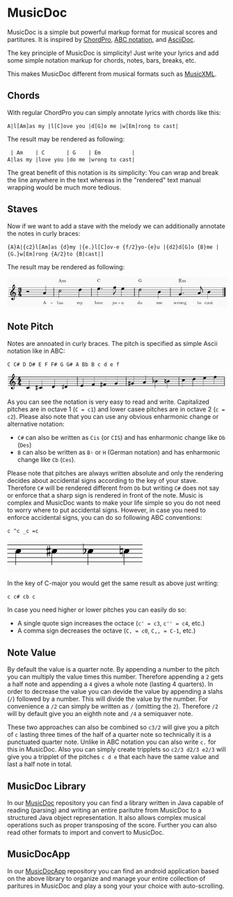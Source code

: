 # MusicDoc

MusicDoc is a simple but powerful markup format for musical scores and partitures.
It is inspired by [ChordPro](https://www.chordpro.org/), [ABC notation](https://en.wikipedia.org/wiki/ABC_notation), and [AsciiDoc](https://asciidoc.org/).

The key principle of MusicDoc is simplicity!
Just write your lyrics and add some simple notation markup for chords, notes, bars, breaks, etc.

This makes MusicDoc different from musical formats such as [MusicXML](https://www.musicxml.com/).

## Chords

With regular ChordPro you can simply annotate lyrics with chords like this:

```
A|l[Am]as my |l[C]ove you |d[G]o me |w[Em]rong to cast|
```

The result may be rendered as following:

```
 | Am    | C       | G    | Em          |
A|las my |love you |do me |wrong to cast|
```

The great benefit of this notation is its simplicity: 
You can wrap and break the line anywhere in the text whereas in the "rendered" text manual wrapping would be much more tedious.

## Staves

Now if we want to add a stave with the melody we can additionally annotate the notes in curly braces:

```
{A}A|{c2}l[Am]as {d}my |{e.}l[C]ov-e {f/2}yo-{e}u |{d2}d[G]o {B}me |{G.}w[Em]rong {A/2}to {B]cast|]
```

The result may be rendered as following:

![Greensleeves stave](img/greensleeves.png)

## Note Pitch

Notes are annoated in curly braces. The pitch is specified as simple Ascii notation like in ABC:

```
C C# D D# E F F# G G# A Bb B c d e f
```

![Chromatic scale](img/chromatic-scale.png)

As you can see the notation is very easy to read and write.
Capitalized pitches are in octave 1 (`C = c1`) and lower casee pitches are in octave 2 (`c = c2`).
Please also note that you can use any obvious enharmonic change or alternative notation:

* `C#` can also be written as `Cis` (or `CIS`) and has enharmonic change like `Db` (`Des`)
* `B` can also be written as `B♮` or `H` (German notation) and has enharmonic change like `Cb` (`Ces`).

Please note that pitches are always written absolute and only the rendering decides about accidental signs according to the key of your stave.
Therefore `C#` will be rendered different from `Db` but writing `C#` does not say or enforce that a sharp sign is rendered in front of the note.
Music is complex and MusicDoc wants to make your life simple so you do not need to worry where to put accidental signs.
However, in case you need to enforce accidental signs, you can do so following ABC conventions:

```
c ^c _c =c
```

![Chromatic scale](img/accidentals.png)

In the key of C-major you would get the same result as above just writing:

```
c c# cb c
```

In case you need higher or lower pitches you can easily do so:

* A single quote sign increases the octace (`c' = c3`, `c'' = c4`, etc.)
* A comma sign decreases the octave (`C, = c0`, `C,, = C-1`, etc.)

## Note Value

By default the value is a quarter note. By appending a number to the pitch you can multiply the value times this number.
Therefore appending a `2` gets a half note and appending a `4` gives a whole note (lasting 4 quarters).
In order to decrease the value you can devide the value by appending a slahs (`/`) followed by a number.
This will divide the value by the number. For convenience a `/2` can simply be written as `/` (omitting the `2`).
Therefore `/2` will by default give you an eighth note and `/4` a semiquaver note.

These two approaches can also be combined so `c3/2` will give you a pitch of `c` lasting three times of the half of a quarter note so technically it is a punctuated quarter note. Unlike in ABC notation you can also write `c.` for this in MusicDoc.
Also you can simply create tripplets so `c2/3 d2/3 e2/3` will give you a tripplet of the pitches `c d e` that each have the same value and last a half note in total.

## MusicDoc Library

In our [MusicDoc](https://github.com/MusicDoc/MusicDoc) repository you can find a library written in Java capable of reading (parsing) and writing an entire paritutre from MusicDoc to a structured Java object representation. It also allows complex musical operations such as proper transposing of the score.
Further you can also read other formats to import and convert to MusicDoc.

## MusicDocApp

In our [MusicDocApp](https://github.com/MusicDoc/MusicDocApp) repository you can find an android application based on the above library to organize and manage your entire collection of paritures in MusicDoc and play a song your your choice with auto-scrolling.
